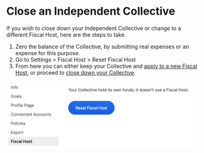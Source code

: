 # Close an Independent Collective

If you wish to close down your Independent Collective or change to a different Fiscal Host, here are the steps to take.

1. Zero the balance of the Collective, by submitting real expenses or an expense for this purpose.
2. Go to Settings &gt; Fiscal Host &gt; Reset Fiscal Host
3. From here you can either keep your Collective and [apply to a new Fiscal Host](../collectives/add-fiscal-host.md), or proceed to [close down your Collective](../collectives/collective-settings/closing-a-collective.md).

![](../.gitbook/assets/screen-shot-2021-09-30-at-5.11.55-pm.png)



